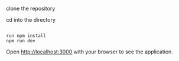 clone the repository 

cd into the directory




```

run npm install
npm run dev
```

Open [http://localhost:3000](http://localhost:3000) with your browser to see the application.